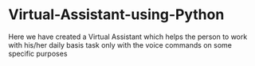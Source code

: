 # Virtual-Assistant-using-Python
Here we have created a Virtual Assistant which helps the person to work with his/her daily basis task only with the voice commands on some specific purposes
